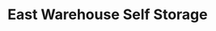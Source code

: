 ---
title: "East Warehouse Self Storage"
url: /layton/east-warehouse-self-storage/
shop: storage rental
---